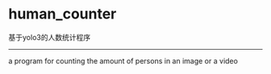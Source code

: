 # human_counter
基于yolo3的人数统计程序

---

a program for counting the amount of persons in an image or a video

